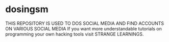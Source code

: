 # dosingsm
THIS REPOSITORY IS USED TO DOS SOCIAL MEDIA AND FIND ACCOUNTS ON VARIOUS SOCIAL MEDIA
If you want more understandable tutorials on programming your own hacking tools visit STRANGE LEARNINGS.
